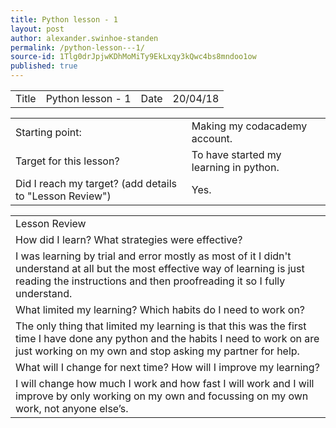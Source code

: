 ```yaml
---
title: Python lesson - 1
layout: post
author: alexander.swinhoe-standen
permalink: /python-lesson---1/
source-id: 1Tlg0drJpjwKDhMoMiTy9EkLxqy3kQwc4bs8mndoo1ow
published: true
---
```

<table>
  <tr>
    <td>Title</td>
    <td>Python lesson - 1</td>
    <td>Date</td>
    <td>20/04/18</td>
  </tr>
</table>


<table>
  <tr>
    <td>Starting point:</td>
    <td>Making my codacademy account.</td>
  </tr>
  <tr>
    <td>Target for this lesson?</td>
    <td>To have started my learning in python.</td>
  </tr>
  <tr>
    <td>Did I reach my target? 
(add details to "Lesson Review")</td>
    <td> Yes.</td>
  </tr>
</table>


<table>
  <tr>
    <td>Lesson Review</td>
  </tr>
  <tr>
    <td>How did I learn? What strategies were effective? </td>
  </tr>
  <tr>
    <td>I was learning by trial and error mostly as most of it I didn't understand at all but the most effective way of learning is just reading the instructions and then proofreading it so I fully understand.</td>
  </tr>
  <tr>
    <td>What limited my learning? Which habits do I need to work on? </td>
  </tr>
  <tr>
    <td>The only thing that limited my learning is that this was the first time I have done any python and the habits I need to work on are just working on my own and stop asking my partner for help.</td>
  </tr>
  <tr>
    <td>What will I change for next time? How will I improve my learning?</td>
  </tr>
  <tr>
    <td>I will change how much I work and how fast I will work and I will improve by only working on my own and focussing on my own work, not anyone else’s.</td>
  </tr>
</table>


